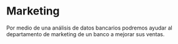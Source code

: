 # Marketing
Por medio de una análisis de datos bancarios podremos ayudar al departamento de marketing de un banco a mejorar sus ventas.
